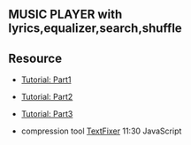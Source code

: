 ## MUSIC PLAYER with lyrics,equalizer,search,shuffle

## Resource
 - [Tutorial: Part1](https://www.youtube.com/watch?v=Jnca3CroYbE)
- [Tutorial: Part2](https://www.youtube.com/watch?v=v_n9xVXgw_I&list=PL7sjyrcbibuqWBkwfC86Em7kJi1XLWYYY&t=0s)
 - [Tutorial: Part3](https://www.youtube.com/watch?v=ewwWQ9ZFRME&list=PL7sjyrcbibuqWBkwfC86Em7kJi1XLWYYY&index=3)

 - compression tool [TextFixer](https://www.textfixer.com/html/compress-html-compression.php)
 11:30  JavaScript